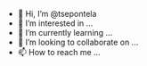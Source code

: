 - 👋 Hi, I’m @tsepontela
- 👀 I’m interested in ...
- 🌱 I’m currently learning ...
- 💞️ I’m looking to collaborate on ...
- 📫 How to reach me ...

<!---
tsepontela/tsepontela is a ✨ special ✨ repository because its `README.md` (this file) appears on your GitHub profile.
You can click the Preview link to take a look at your changes.
--->
